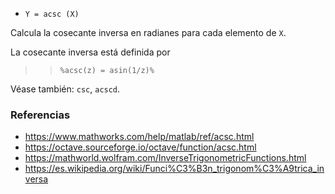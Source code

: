 - `Y = acsc (X)`

Calcula la cosecante inversa en radianes para cada elemento de `X`.

La cosecante inversa está definida por

> > `%acsc(z) = asin(1/z)%`

Véase también: `csc`, `acscd`.

### Referencias

- https://www.mathworks.com/help/matlab/ref/acsc.html
- https://octave.sourceforge.io/octave/function/acsc.html
- https://mathworld.wolfram.com/InverseTrigonometricFunctions.html
- https://es.wikipedia.org/wiki/Funci%C3%B3n_trigonom%C3%A9trica_inversa
